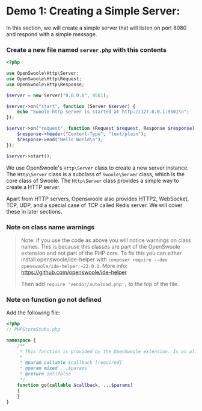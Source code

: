 # Demo 1: Creating a Simple Server:

In this section, we will create a simple server that will listen on port 8080 and respond with a simple message.

### Create a new file named `server.php` with this contents

```php
<?php

use OpenSwoole\Http\Server;
use OpenSwoole\Http\Request;
use OpenSwoole\Http\Response;

$server = new Server("0.0.0.0", 9501);

$server->on("start", function (Server $server) {
    echo "Swoole http server is started at http://127.0.0.1:9501\n";
});

$server->on("request", function (Request $request, Response $response) {
    $response->header("Content-Type", "text/plain");
    $response->end("Hello World\n");
});

$server->start();
```
We use OpenSwoole's `Http\Server` class to create a new server instance. The `Http\Server` class is a subclass of `Swoole\Server` class, which is the core class of Swoole. The `Http\Server` class provides a simple way to create a HTTP server.

Apart from HTTP servers, Openswoole also provides HTTP2, WebSocket, TCP, UDP, and a special case of TCP called Redis server. We will cover these in later sections.

### Note on class name warnings
> Note: If you use the code as above you will notice warnings on class names. This is because this classes are part of the OpenSwoole extension and not part of the PHP core. To fix this you can either install openswoole/ide-helper with `composer require --dev openswoole/ide-helper:~22.0.1`. More info: https://github.com/openswoole/ide-helper
> 
> Then add `require 'vendor/autoload.php';` to the top of the file.

### Note on function ***go*** not defined
Add the following file:
```php
<?php
// PHPStormStubs.php

namespace {
    /**
     * This function is provided by the OpenSwoole extension. Is an alias for OpenSwoole\Coroutine::create().
     *
     * @param callable $callback [required]
     * @param mixed ...$params
     * @return int|false
     */
    function go(callable $callback, ...$params)
    {
    }
}

```
